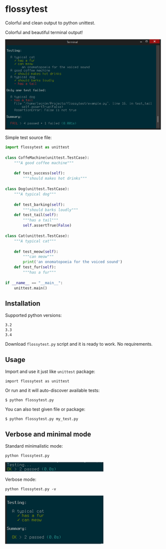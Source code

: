# flossytest

Colorful and clean output to python unittest.



Colorful and beautiful terminal output!

![Example terminal output](images/example.png)

Simple test source file:

```python
import flossytest as unittest

class CoffeMachine(unittest.TestCase):
    """A good coffee machine"""

    def test_success(self):
        """should makes hot drinks"""

class Dog(unittest.TestCase):
    """A typical dog"""

    def test_barking(self):
        """should barks loudly"""
    def test_tail(self):
        """has a tail"""
        self.assertTrue(False)

class Cat(unittest.TestCase):
    """A typical cat"""

    def test_meow(self):
        """can meow"""
        print('an onomatopoeia for the voiced sound')
    def test_fur(self):
        """has a fur"""

if __name__ == "__main__":
    unittest.main()
```

## Installation

Supported python versions:

    3.2
    3.3
    3.4

Download `flossytest.py` script and it is ready to work. No requirements.

## Usage

Import and use it just like `unittest` package:

    import flossytest as unittest

Or run and it will auto-discover available tests:

    $ python flossytest.py

You can also test given file or package:

    $ python flossytest.py my_test.py


## Verbose and minimal mode

Standard minimalistic mode:

    python flossytest.py

![Minimalistic mode](images/minimal_success.png)

Verbose mode:

    python flossytest.py -v


![Verbose mode](images/verbose_success.png)
